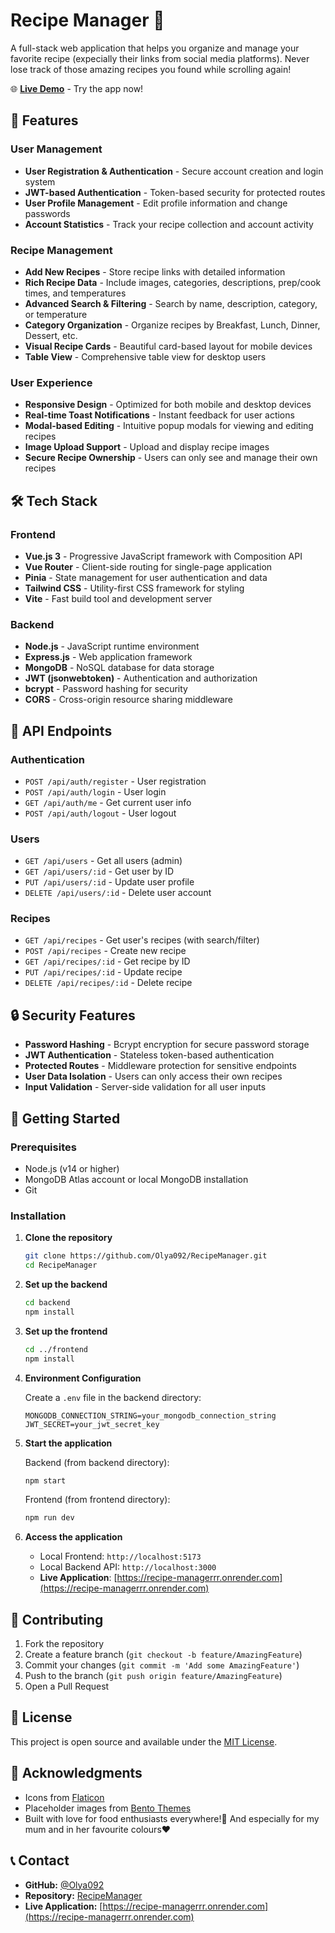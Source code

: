 # Recipe Manager 🍳

A full-stack web application that helps you organize and manage your favorite recipe (expecially their links from social media platforms). Never lose track of those amazing recipes you found while scrolling again!

🌐 **[Live Demo](https://recipe-managerrr.onrender.com)** - Try the app now!

## 🌟 Features

### User Management
- **User Registration & Authentication** - Secure account creation and login system
- **JWT-based Authentication** - Token-based security for protected routes
- **User Profile Management** - Edit profile information and change passwords
- **Account Statistics** - Track your recipe collection and account activity

### Recipe Management
- **Add New Recipes** - Store recipe links with detailed information
- **Rich Recipe Data** - Include images, categories, descriptions, prep/cook times, and temperatures
- **Advanced Search & Filtering** - Search by name, description, category, or temperature
- **Category Organization** - Organize recipes by Breakfast, Lunch, Dinner, Dessert, etc.
- **Visual Recipe Cards** - Beautiful card-based layout for mobile devices
- **Table View** - Comprehensive table view for desktop users

### User Experience
- **Responsive Design** - Optimized for both mobile and desktop devices
- **Real-time Toast Notifications** - Instant feedback for user actions
- **Modal-based Editing** - Intuitive popup modals for viewing and editing recipes
- **Image Upload Support** - Upload and display recipe images
- **Secure Recipe Ownership** - Users can only see and manage their own recipes

## 🛠️ Tech Stack

### Frontend
- **Vue.js 3** - Progressive JavaScript framework with Composition API
- **Vue Router** - Client-side routing for single-page application
- **Pinia** - State management for user authentication and data
- **Tailwind CSS** - Utility-first CSS framework for styling
- **Vite** - Fast build tool and development server

### Backend
- **Node.js** - JavaScript runtime environment
- **Express.js** - Web application framework
- **MongoDB** - NoSQL database for data storage
- **JWT (jsonwebtoken)** - Authentication and authorization
- **bcrypt** - Password hashing for security
- **CORS** - Cross-origin resource sharing middleware

## 🔧 API Endpoints

### Authentication
- `POST /api/auth/register` - User registration
- `POST /api/auth/login` - User login
- `GET /api/auth/me` - Get current user info
- `POST /api/auth/logout` - User logout

### Users
- `GET /api/users` - Get all users (admin)
- `GET /api/users/:id` - Get user by ID
- `PUT /api/users/:id` - Update user profile
- `DELETE /api/users/:id` - Delete user account

### Recipes
- `GET /api/recipes` - Get user's recipes (with search/filter)
- `POST /api/recipes` - Create new recipe
- `GET /api/recipes/:id` - Get recipe by ID
- `PUT /api/recipes/:id` - Update recipe
- `DELETE /api/recipes/:id` - Delete recipe

## 🔒 Security Features

- **Password Hashing** - Bcrypt encryption for secure password storage
- **JWT Authentication** - Stateless token-based authentication
- **Protected Routes** - Middleware protection for sensitive endpoints
- **User Data Isolation** - Users can only access their own recipes
- **Input Validation** - Server-side validation for all user inputs

## 🚀 Getting Started

### Prerequisites
- Node.js (v14 or higher)
- MongoDB Atlas account or local MongoDB installation
- Git

### Installation

1. **Clone the repository**
   ```bash
   git clone https://github.com/Olya092/RecipeManager.git
   cd RecipeManager
   ```

2. **Set up the backend**
   ```bash
   cd backend
   npm install
   ```

3. **Set up the frontend**
   ```bash
   cd ../frontend
   npm install
   ```

4. **Environment Configuration**
   
   Create a `.env` file in the backend directory:
   ```env
   MONGODB_CONNECTION_STRING=your_mongodb_connection_string
   JWT_SECRET=your_jwt_secret_key
   ```

5. **Start the application**
   
   Backend (from backend directory):
   ```bash
   npm start
   ```
   
   Frontend (from frontend directory):
   ```bash
   npm run dev
   ```

6. **Access the application**
   - Local Frontend: `http://localhost:5173`
   - Local Backend API: `http://localhost:3000`
   - **Live Application**: [https://recipe-managerrr.onrender.com](https://recipe-managerrr.onrender.com)

## 🤝 Contributing

1. Fork the repository
2. Create a feature branch (`git checkout -b feature/AmazingFeature`)
3. Commit your changes (`git commit -m 'Add some AmazingFeature'`)
4. Push to the branch (`git push origin feature/AmazingFeature`)
5. Open a Pull Request

## 📄 License

This project is open source and available under the [MIT License](LICENSE).

## 🙏 Acknowledgments

- Icons from [Flaticon](https://www.flaticon.com/)
- Placeholder images from [Bento Themes](https://theme-assets.getbento.com/)
- Built with love for food enthusiasts everywhere!🍳 And especially for my mum and in her favourite colours❤️

## 📞 Contact

- **GitHub:** [@Olya092](https://github.com/Olya092)
- **Repository:** [RecipeManager](https://github.com/Olya092/RecipeManager)
- **Live Application:** [https://recipe-managerrr.onrender.com](https://recipe-managerrr.onrender.com)
